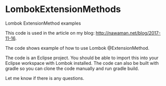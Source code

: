 # LombokExtensionMethods
Lombok ExtensionMethod examples

This code is used in the article on my blog: http://nawaman.net/blog/2017-11-16.

The code shows example of how to use Lombok @ExtensionMethod.

The code is an Eclipse project. You should be able to import this into your Eclipse workspace with Lombok installed. The code can also be built with gradle so you can clone the code manually and run gradle build.

Let me know if there is any questions.
